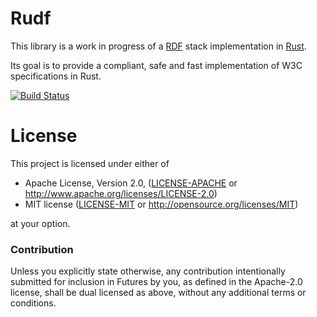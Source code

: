 # Rudf

This library is a work in progress of a [RDF](https://www.w3.org/RDF/) stack implementation in [Rust](https://www.rust-lang.org).

Its goal is to provide a compliant, safe and fast implementation of W3C specifications in Rust.

[![Build Status](https://travis-ci.org/Tpt/rudf.svg?branch=master)](https://travis-ci.org/Tpt/rudf)


# License

This project is licensed under either of

 * Apache License, Version 2.0, ([LICENSE-APACHE](LICENSE-APACHE) or
   http://www.apache.org/licenses/LICENSE-2.0)
 * MIT license ([LICENSE-MIT](LICENSE-MIT) or
   http://opensource.org/licenses/MIT)
   
at your option.


### Contribution

Unless you explicitly state otherwise, any contribution intentionally submitted for inclusion in Futures by you, as defined in the Apache-2.0 license, shall be dual licensed as above, without any additional terms or conditions.
